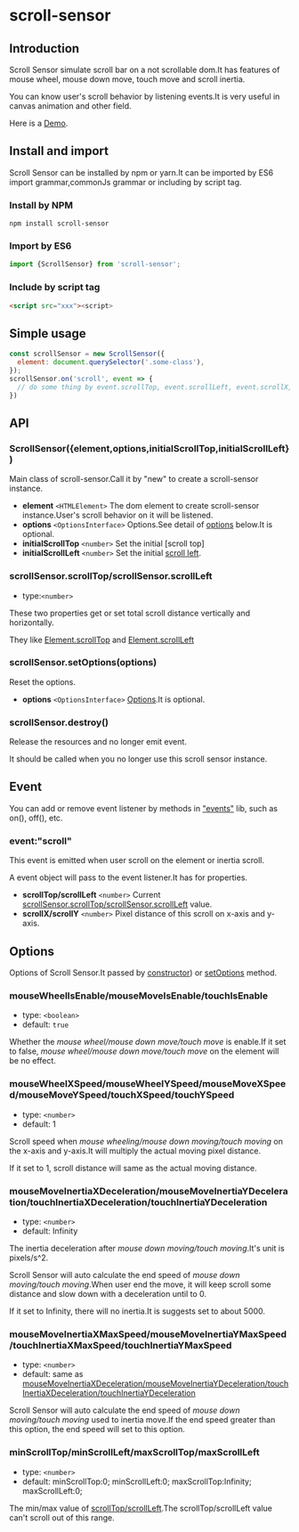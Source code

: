 # scroll-sensor

## Introduction
Scroll Sensor simulate scroll bar on a not scrollable dom.It has features of mouse wheel, mouse down move, touch move and scroll inertia.

You can know user's scroll behavior by listening events.It is very useful in canvas animation and other field. 

Here is a [Demo]().

## Install and import
Scroll Sensor can be installed by npm or yarn.It can be imported by ES6 import grammar,commonJs grammar or including by script tag.

### Install by NPM
````shell
npm install scroll-sensor
````

### Import by ES6
````javascript
import {ScrollSensor} from 'scroll-sensor';
````

### Include by script tag
````html
<script src="xxx"><script>
````

## Simple usage
````javascript
const scrollSensor = new ScrollSensor({
  element: document.querySelector('.some-class'),
});
scrollSensor.on('scroll', event => {
  // do some thing by event.scrollTop, event.scrollLeft, event.scrollX, event.scrollY
})
````

## API
### ScrollSensor({element,options,initialScrollTop,initialScrollLeft})
Main class of scroll-sensor.Call it by "new" to create a scroll-sensor instance.
* **element** ````<HTMLElement>```` The dom element to create scroll-sensor instance.User's scroll behavior on it will be listened.
* **options** ````<OptionsInterface>```` Options.See detail of [options](#options) below.It is optional.
* **initialScrollTop** ````<number>```` Set the initial [scroll top]
* **initialScrollLeft** ````<number>```` Set the initial [scroll left](#scrollsensorscrolltopscrollsensorscrollleft).

### scrollSensor.scrollTop/scrollSensor.scrollLeft
* type:````<number>````

These two properties get or set total scroll distance vertically and horizontally.

They like [Element.scrollTop](https://developer.mozilla.org/en-US/docs/Web/API/Element/scrollTop) and [Element.scrollLeft](https://developer.mozilla.org/en-US/docs/Web/API/Element/scrollLeft)

### scrollSensor.setOptions(options)
Reset the options.
* **options** ````<OptionsInterface>```` [Options](#options).It is optional.

### scrollSensor.destroy()
Release the resources and no longer emit event.

It should be called when you no longer use this scroll sensor instance. 

## Event
You can add or remove event listener by methods in ["events"](https://www.npmjs.com/package/events) lib, such as on(), off(), etc.

### event:"scroll"
This event is emitted when user scroll on the element or inertia scroll.

A event object will pass to the event listener.It has for properties.
* **scrollTop/scrollLeft** ````<number>```` Current [scrollSensor.scrollTop/scrollSensor.scrollLeft](#scrollsensorscrolltopscrollsensorscrollleft) value.
* **scrollX/scrollY** ````<number>```` Pixel distance of this scroll on x-axis and y-axis.

## Options
Options of Scroll Sensor.It passed by [constructor](#scrollsensorelementoptionsinitialscrolltopinitialscrollleft})) or [setOptions](scrollsensorsetoptionsoptions) method.

### mouseWheelIsEnable/mouseMoveIsEnable/touchIsEnable
* type: ````<boolean>````
* default: ````true````

Whether the *mouse wheel/mouse down move/touch move* is enable.If it set to false, *mouse wheel/mouse down move/touch move* on the element will be no effect.

### mouseWheelXSpeed/mouseWheelYSpeed/mouseMoveXSpeed/mouseMoveYSpeed/touchXSpeed/touchYSpeed
* type: ````<number>````
* default: 1

Scroll speed when *mouse wheeling/mouse down moving/touch moving* on the x-axis and y-axis.It will multiply the actual moving pixel distance.

If it set to 1, scroll distance will same as the actual moving distance.

### mouseMoveInertiaXDeceleration/mouseMoveInertiaYDeceleration/touchInertiaXDeceleration/touchInertiaYDeceleration
* type: ````<number>````
* default: Infinity

The inertia deceleration after *mouse down moving/touch moving*.It's unit is pixels/s^2.

Scroll Sensor will auto calculate the end speed of *mouse down moving/touch moving*.When user end the move, it will keep scroll some distance and slow down with a deceleration until to 0.

If it set to Infinity, there will no inertia.It is suggests set to about 5000.

### mouseMoveInertiaXMaxSpeed/mouseMoveInertiaYMaxSpeed/touchInertiaXMaxSpeed/touchInertiaYMaxSpeed
* type: ````<number>````
* default: same as [mouseMoveInertiaXDeceleration/mouseMoveInertiaYDeceleration/touchInertiaXDeceleration/touchInertiaYDeceleration](#mousemoveinertiaxdecelerationmousemoveinertiaydecelerationtouchinertiaxdecelerationtouchinertiaydeceleration)

Scroll Sensor will auto calculate the end speed of *mouse down moving/touch moving* used to inertia move.If the end speed greater than this option, the end speed will set to this option.

### minScrollTop/minScrollLeft/maxScrollTop/maxScrollLeft
* type: ````<number>````
* default: minScrollTop:0; minScrollLeft:0; maxScrollTop:Infinity; maxScrollLeft:0;

The min/max value of [scrollTop/scrollLeft](#scrollsensorscrolltopscrollsensorscrollleft).The scrollTop/scrollLeft value can't scroll out of this range.

